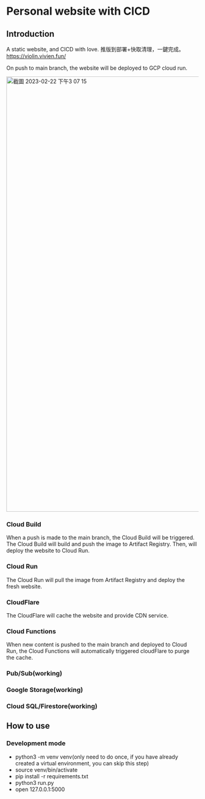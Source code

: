 # Personal website with CICD
## Introduction
A static website, and CICD with love.
推版到部署+快取清理，一鍵完成。
https://violin.vivien.fun/

On push to main branch, the website will be deployed to GCP cloud run.

<img width="1139" alt="截圖 2023-02-22 下午3 07 15" src="https://user-images.githubusercontent.com/56625237/220548044-e5b6db60-7411-4fff-84d4-f152bdf2eba6.png">


### Cloud Build
When a push is made to the main branch, the Cloud Build will be triggered. The Cloud Build will build and push the image to Artifact Registry. Then, will deploy the website to Cloud Run.

### Cloud Run
The Cloud Run will pull the image from Artifact Registry and deploy the fresh website.

### CloudFlare
The CloudFlare will cache the website and provide CDN service.

### Cloud Functions
When new content is pushed to the main branch and deployed to Cloud Run, the Cloud Functions will automatically triggered cloudFlare to purge the cache.

### Pub/Sub(working)

### Google Storage(working)

### Cloud SQL/Firestore(working)


## How to use
### Development mode
* python3 -m venv venv(only need to do once, if you have already created a virtual environment, you can skip this step)
* source venv/bin/activate
* pip install -r requirements.txt
* python3 run.py
* open 127.0.0.1:5000
